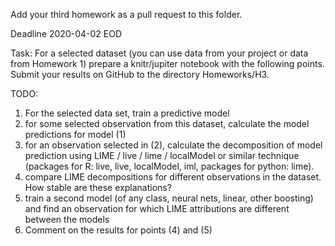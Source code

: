 Add your third homework as a pull request to this folder.

Deadline 2020-04-02 EOD


Task:
For a selected dataset (you can use data from your project or data from Homework 1) prepare a knitr/jupiter notebook with the following points.
Submit your results on GitHub to the directory Homeworks/H3.

TODO:

1. For the selected data set, train a predictive model
2. for some selected observation from this dataset, calculate the model predictions for model (1)
3. for an observation selected in (2), calculate the decomposition of model prediction using LIME / live / lime / localModel or similar technique (packages for R: live, live, localModel, iml, packages for python: lime).
4. compare LIME decompositions for different observations in the dataset. How stable are these explanations?
5. train a second model (of any class, neural nets, linear, other boosting) and find an observation for which LIME attributions are different between the models
6. Comment on the results for points (4) and (5)

